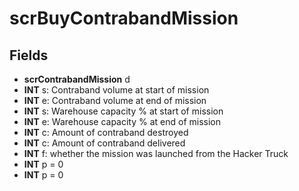 # scrBuyContrabandMission

## Fields
* **scrContrabandMission** d
* **INT** s: Contraband volume at start of mission
* **INT** e: Contraband volume at end of mission
* **INT** s: Warehouse capacity % at start of mission
* **INT** e: Warehouse capacity % at end of mission
* **INT** c: Amount of contraband destroyed
* **INT** c: Amount of contraband delivered
* **INT** f: whether the mission was launched from the Hacker Truck
* **INT** p = 0
* **INT** p = 0